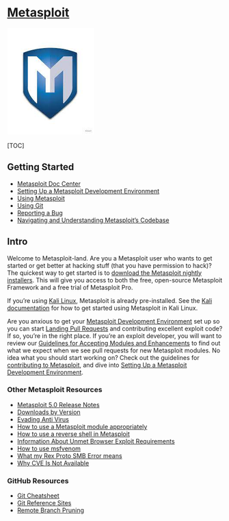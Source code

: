 # [Metasploit](https://www.metasploit.com)

![Metasploit Logo" iPad Case & Skin for Sale by rimek | Redbubble](../../../../../Assets/Pics/334D0663-177A-4707-BEF8-CDB00CE2976D.jpeg)



[TOC]



## Getting Started

- [Metasploit Doc Center](https://docs.metasploit.com)
- [Setting Up a Metasploit Development Environment](https://docs.metasploit.com/docs/development/get-started/setting-up-a-metasploit-development-environment.html)
- [Using Metasploit](https://docs.metasploit.com/docs/using-metasploit/basics/using-metasploit.html)
- [Using Git](https://docs.metasploit.com/docs/development/get-started/git/using-git.html)
- [Reporting a Bug](https://docs.metasploit.com/docs/using-metasploit/getting-started/reporting-a-bug.html)
- [Navigating and Understanding Metasploit’s Codebase](https://docs.metasploit.com/docs/development/get-started/navigating-and-understanding-metasploits-codebase.html)



## Intro

Welcome to Metasploit-land. Are you a Metasploit user who wants to get started or get better at hacking stuff (that you have permission to hack)? The quickest way to get started is to [download the Metasploit nightly installers](https://docs.metasploit.com/docs/using-metasploit/getting-started/nightly-installers.html). This will give you access to both the free, open-source Metasploit Framework and a free trial of Metasploit Pro.

If you’re using [Kali Linux](https://kali.org/), Metasploit is already pre-installed. See the [Kali documentation](https://kali.org/docs/tools/starting-metasploit-framework-in-kali/) for how to get started using Metasploit in Kali Linux.

Are you anxious to get your [Metasploit Development Environment](https://docs.metasploit.com/docs/development/get-started/setting-up-a-metasploit-development-environment.html) set up so you can start [Landing Pull Requests](https://docs.metasploit.com/docs/development/maintainers/process/landing-pull-requests.html) and contributing excellent exploit code? If so, you’re in the right place. If you’re an exploit developer, you will want to review our [Guidelines for Accepting Modules and Enhancements](https://docs.metasploit.com/docs/development/maintainers/process/guidelines-for-accepting-modules-and-enhancements.html) to find out what we expect when we see pull requests for new Metasploit modules. No idea what you should start working on? Check out the guidelines for [contributing to Metasploit](https://docs.metasploit.com/docs/development/get-started/contributing-to-metasploit.html), and dive into [Setting Up a Metasploit Development Environment](https://docs.metasploit.com/docs/development/get-started/setting-up-a-metasploit-development-environment.html).

### Other Metasploit Resources

- [Metasploit 5.0 Release Notes](https://docs.metasploit.com/docs/development/roadmap/metasploit-5-release-notes.html)
- [Downloads by Version](https://docs.metasploit.com/docs/development/maintainers/downloads-by-version.html)
- [Evading Anti Virus](https://docs.metasploit.com/docs/using-metasploit/intermediate/evading-anti-virus.html)
- [How to use a Metasploit module appropriately](https://docs.metasploit.com/docs/using-metasploit/basics/how-to-use-a-metasploit-module-appropriately.html)
- [How to use a reverse shell in Metasploit](https://docs.metasploit.com/docs/using-metasploit/basics/how-to-use-a-reverse-shell-in-metasploit.html)
- [Information About Unmet Browser Exploit Requirements](https://docs.metasploit.com/docs/using-metasploit/other/information-about-unmet-browser-exploit-requirements.html)
- [How to use msfvenom](https://docs.metasploit.com/docs/using-metasploit/basics/how-to-use-msfvenom.html)
- [What my Rex Proto SMB Error means](https://docs.metasploit.com/docs/development/developing-modules/libraries/smb_library/what-my-rex-proto-smb-error-means.html)
- [Why CVE Is Not Available](https://docs.metasploit.com/docs/using-metasploit/other/why-cve-is-not-available.html)

### GitHub Resources

- [Git Cheatsheet](https://docs.metasploit.com/docs/development/get-started/git/git-cheatsheet.html)
- [Git Reference Sites](https://docs.metasploit.com/docs/development/get-started/git/git-reference-sites.html)
- [Remote Branch Pruning](https://docs.metasploit.com/docs/development/get-started/git/remote-branch-pruning.html)



